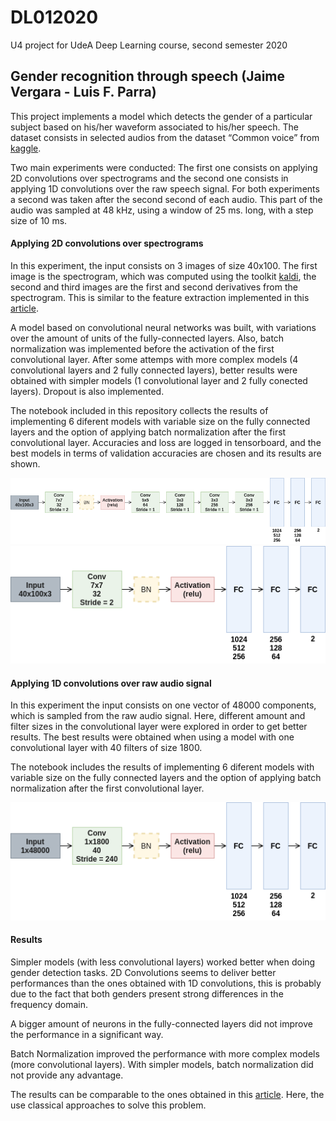 # DL012020
U4 project for UdeA Deep Learning course, second semester 2020

## Gender recognition through speech (Jaime Vergara - Luis F. Parra)

This project implements a model which detects the gender of a particular subject based on his/her waveform associated to his/her speech. The dataset consists in selected audios from the dataset “Common voice” from [kaggle](https://www.kaggle.com/mozillaorg/common-voice).  

Two main experiments were conducted: The first one consists on applying 2D convolutions over spectrograms and the second one consists in applying 1D convolutions over the raw speech signal. For both experiments a second was taken after the second second of each audio. This part of the audio was sampled at 48 kHz, using a window of 25 ms. long, with a step size of 10 ms.

#### Applying 2D convolutions over spectrograms

In this experiment, the input consists on 3 images of size 40x100. The first image is the spectrogram, which was computed using the toolkit [kaldi](https://kaldi-asr.org/), the second and third images are the first and second derivatives from the spectrogram. This is similar to the feature extraction implemented in this [article](https://arxiv.org/pdf/1803.05427.pdf).

A model based on convolutional neural networks was built, with variations over the amount of units of the fully-connected layers. Also, batch normalization was implemented before the activation of the first convolutional layer. After some attemps with more complex models (4 convolutional layers and 2 fully connected layers), better results were obtained with simpler models (1 convolutional layer and 2 fully conected layers). Dropout is also implemented.

The notebook included in this repository collects the results of implementing 6 diferent models with variable size on the fully connected layers and the option of applying batch normalization after the first convolutional layer. Accuracies and loss are logged in tensorboard, and the best models in terms of validation accuracies are chosen and its results are shown.

![2D Conv. Architecture](https://github.com/jaimevt88/DL012020/blob/master/images/2d-2.png)
![2D Conv. Architecture - 2](https://github.com/jaimevt88/DL012020/blob/master/images/2d.png)

#### Applying 1D convolutions over raw audio signal

In this experiment the input consists on one vector of 48000 components, which is sampled from the raw audio signal. Here, different amount and filter sizes in the convolutional layer were explored in order to get better results. The best results were obtained when using a model with one convolutional layer with 40 filters of size 1800.

The notebook includes the results of implementing 6 diferent models with variable size on the fully connected layers and the option of applying batch normalization after the first convolutional layer.  

![1D Conv. Architecture](https://github.com/jaimevt88/DL012020/blob/master/images/1d.png)

#### Results

Simpler models (with less convolutional layers) worked better when doing gender detection tasks. 2D Convolutions seems to deliver better  performances than the ones obtained with 1D convolutions, this is probably due to the fact that both genders present  strong differences in the frequency domain.

A bigger amount of neurons in the fully-connected layers did not improve the performance in a significant way.

Batch Normalization improved the performance with more complex models (more convolutional layers). With simpler models, batch normalization did not provide any advantage. 

The results can be comparable to the ones obtained in this [article](https://ieeexplore.ieee.org/abstract/document/1221721). Here, the use classical approaches to solve this problem. 



